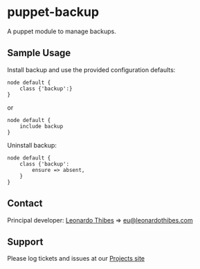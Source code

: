 puppet-backup
=============

A puppet module to manage backups.

## Sample Usage
Install backup and use the provided configuration defaults:
```puppet
node default {
	class {'backup':}
}
```
or
```puppet
node default {
	include backup
}
```

Uninstall backup:
```puppet
node default {
	class {'backup':
		ensure => absent,
	}
}
```

Contact
-------

Principal developer:
	[Leonardo Thibes](http://leonardothibes.com) => [eu@leonardothibes.com](mailto:eu@leonardothibes.com)

Support
-------

Please log tickets and issues at our [Projects site](https://github.com/leonardothibes/puppet-backup/issues)
